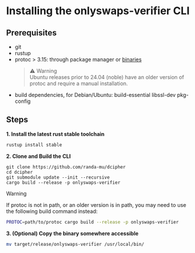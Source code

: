 # Installing the onlyswaps-verifier CLI

## Prerequisites
- git 
- rustup
- protoc > 3.15: through package manager or [binaries](https://protobuf.dev/installation/)
  > ⚠️ Warning  
  > Ubuntu releases prior to 24.04 (noble) have an older version of protoc and require a manual installation.
- build dependencies, for Debian/Ubuntu: build-essential libssl-dev pkg-config

## Steps
**1. Install the latest rust stable toolchain**
```bash
rustup install stable
``` 

**2. Clone and Build the CLI**

```
git clone https://github.com/randa-mu/dcipher
cd dcipher
git submodule update --init --recursive
cargo build --release -p onlyswaps-verifier
```
> [!WARNING]
> If protoc is not in path, or an older version is in path, you may need to use the following build command instead:
> ```bash
> PROTOC=path/to/protoc cargo build --release -p onlyswaps-verifier
> ```

**3. (Optional) Copy the binary somewhere accessible**
```bash
mv target/release/onlyswaps-verifier /usr/local/bin/
```

